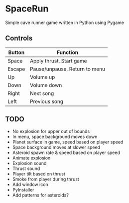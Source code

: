 # SpaceRun

Simple cave runner game written in Python using Pygame


## Controls

| Button | Function                      |
|--------|-------------------------------|
| Space  | Apply thrust, Start game      |
| Escape | Pause/unpause, Return to menu |
| Up     | Volume up                     |
| Down   | Volume down                   |
| Right  | Next song                     |
| Left   | Previous song                 |


## TODO

* No explosion for upper out of bounds
* In menu, space background moves down
* Planet surface in game, speed based on player speed
* Space background moves at slower speed
* Asteroid spawn rate & speed based on player speed
* Animate explosion
* Explosion sound
* Thrust sound
* Player tilt based on thrust
* Smoke from player during thrust
* Add window icon
* PyInstaller
* Add patterns for asteroids?
